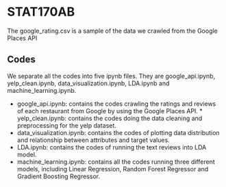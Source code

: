 # STAT170AB
  The google_rating.csv is a sample of the data we crawled from the Google Places API
## Codes
  We separate all the codes into five ipynb files. They are google_api.ipynb, yelp_clean.ipynb, data_visualization.ipynb, LDA.ipynb and machine_learning.ipynb. 
  * google_api.ipynb: contains the codes crawling the ratings and reviews of each restaurant from Google by using the Google Places API.   * yelp_clean.ipynb: contains the codes doing the data cleaning and preprocessing for the yelp dataset. 
  * data_visualization.ipynb: contains the codes of plotting data distribution and relationship between attributes and target values.
  * LDA.ipynb: contains the codes of running the text reviews into LDA model. 
  * machine_learning.ipynb:  contains all the codes running three different models, including Linear Regression, Random Forest Regressor and Gradient Boosting Regressor. 

